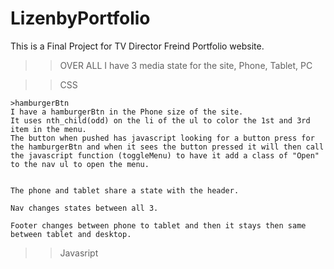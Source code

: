 # LizenbyPortfolio
This is a Final Project for TV Director Freind Portfolio website.  

>>OVER ALL
    I have 3 media state for the site, Phone, Tablet, PC





>>CSS

    >hamburgerBtn
    I have a hamburgerBtn in the Phone size of the site.
    It uses nth_child(odd) on the li of the ul to color the 1st and 3rd item in the menu.
    The button when pushed has javascript looking for a button press for the hamburgerBtn and when it sees the button pressed it will then call the javascript function (toggleMenu) to have it add a class of "Open" to the nav ul to open the menu.


    The phone and tablet share a state with the header.

    Nav changes states between all 3.

    Footer changes between phone to tablet and then it stays then same between tablet and desktop.

>>Javasript
